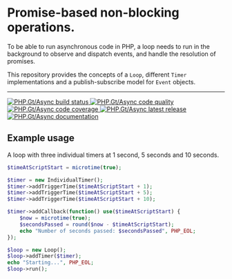 Promise-based non-blocking operations.
======================================

To be able to run asynchronous code in PHP, a loop needs to run in the background to observe and dispatch events, and handle the resolution of promises.

This repository provides the concepts of a `Loop`, different `Timer` implementations and a publish-subscribe model for `Event` objects.

***

<a href="https://github.com/PhpGt/Async/actions" target="_blank">
	<img src="https://badge.status.php.gt/async-build" alt="PHP.Gt/Async build status" />
</a>
<a href="https://scrutinizer-ci.com/g/PhpGt/Async" target="_blank">
	<img src="https://badge.status.php.gt/async-quality" alt="PHP.Gt/Async code quality" />
</a>
<a href="https://scrutinizer-ci.com/g/PhpGt/Async" target="_blank">
	<img src="https://badge.status.php.gt/async-coverage" alt="PHP.Gt/Async code coverage" />
</a>
<a href="https://packagist.PhpGt/packages/PhpGt/Async" target="_blank">
	<img src="https://badge.status.php.gt/async-version" alt="PHP.Gt/Async latest release" />
</a>
<a href="http://www.php.gt/Async" target="_blank">
	<img src="https://badge.status.php.gt/async-docs" alt="PHP.Gt/Async documentation" />
</a>

Example usage
-------------

A loop with three individual timers at 1 second, 5 seconds and 10 seconds.

```php
$timeAtScriptStart = microtime(true);

$timer = new IndividualTimer();
$timer->addTriggerTime($timeAtScriptStart + 1);
$timer->addTriggerTime($timeAtScriptStart + 5);
$timer->addTriggerTime($timeAtScriptStart + 10);

$timer->addCallback(function() use($timeAtScriptStart) {
	$now = microtime(true);
	$secondsPassed = round($now - $timeAtScriptStart);
	echo "Number of seconds passed: $secondsPassed", PHP_EOL;
});

$loop = new Loop();
$loop->addTimer($timer);
echo "Starting...", PHP_EOL;
$loop->run();
```